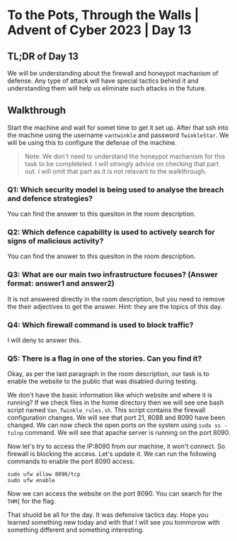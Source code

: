 # To the Pots, Through the Walls | Advent of Cyber 2023 | Day 13

## TL;DR of Day 13

We will be understanding about the firewall and honeypot machanism of defense. Any type of attack will have special tactics behind it and understanding them will help us eliminate such attacks in the future.


## Walkthrough

Start the machine and wait for somet time to get it set up. After that ssh into the machine using the username `vantwinkle` and password `TwinkleStar`. We will be using this to configure the defense of the machine.

> Note: We don't need to understand the honeypot machanism for this task to be completeled. I will strongly advice on checking that part out. I will omit that part as it is not relavant to the walkthrough.

### Q1: Which security model is being used to analyse the breach and defence strategies?

You can find the answer to this quesiton in the room description.

### Q2: Which defence capability is used to actively search for signs of malicious activity?

You can find the answer to this quesiton in the room description.

### Q3: What are our main two infrastructure focuses? (Answer format: answer1 and answer2)

It is not answered directly in the room description, but you need to remove the their adjectives to get the answer. Hint: they are the topics of this day.

### Q4: Which firewall command is used to block traffic?

I will deny to answer this.

### Q5: There is a flag in one of the stories. Can you find it?

Okay, as per the last paragraph in the room description, our task is to enable the website to the public that was disabled during testing.

We don't have the basic information like which website and where it is running? If we check files in the home directory then we will see one bash script named `Van_Twinkle_rules.sh`. This script contains the firewall configuration changes. We will see that port 21, 8088 and 8090 have been changed. We can now check the open ports on the system using `sudo ss -tulnp` command. We will see that apache server is running on the port 8090. 

Now let's try to access the IP:8090 from our machine, it won't connect. So firewall is blocking the access. Let's update it.
We can run the following commands to enable the port 8090 access.
```
sudo ufw allow 8090/tcp
sudo ufw enable
```

Now we can access the website on the port 8090. You can search for the `THM{` for the flag.



That shuold be all for the day. It was defensive tactics day. Hope you learned something new today and with that I will see you tommorow with something different and something interesting.